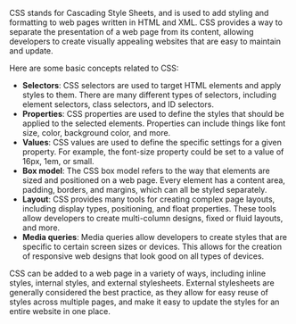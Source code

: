 CSS stands for Cascading Style Sheets, and is used to add styling and formatting to web pages written in HTML and XML. CSS provides a way to separate the presentation of a web page from its content, allowing developers to create visually appealing websites that are easy to maintain and update.

Here are some basic concepts related to CSS:

- **Selectors**: CSS selectors are used to target HTML elements and apply styles to them. There are many different types of selectors, including element selectors, class selectors, and ID selectors.
- **Properties**: CSS properties are used to define the styles that should be applied to the selected elements. Properties can include things like font size, color, background color, and more.
- **Values**: CSS values are used to define the specific settings for a given property. For example, the font-size property could be set to a value of 16px, 1em, or small.
- **Box model**: The CSS box model refers to the way that elements are sized and positioned on a web page. Every element has a content area, padding, borders, and margins, which can all be styled separately.
- **Layout**: CSS provides many tools for creating complex page layouts, including display types, positioning, and float properties. These tools allow developers to create multi-column designs, fixed or fluid layouts, and more.
- **Media queries**: Media queries allow developers to create styles that are specific to certain screen sizes or devices. This allows for the creation of responsive web designs that look good on all types of devices.

CSS can be added to a web page in a variety of ways, including inline styles, internal styles, and external stylesheets. External stylesheets are generally considered the best practice, as they allow for easy reuse of styles across multiple pages, and make it easy to update the styles for an entire website in one place.